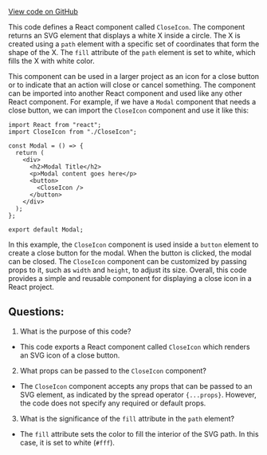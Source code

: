 [View code on GitHub](zoo-labs/zoo/blob/master/core/src/components/Icons/close-icon.tsx)

This code defines a React component called `CloseIcon`. The component returns an SVG element that displays a white X inside a circle. The X is created using a `path` element with a specific set of coordinates that form the shape of the X. The `fill` attribute of the `path` element is set to white, which fills the X with white color.

This component can be used in a larger project as an icon for a close button or to indicate that an action will close or cancel something. The component can be imported into another React component and used like any other React component. For example, if we have a `Modal` component that needs a close button, we can import the `CloseIcon` component and use it like this:

```
import React from "react";
import CloseIcon from "./CloseIcon";

const Modal = () => {
  return (
    <div>
      <h2>Modal Title</h2>
      <p>Modal content goes here</p>
      <button>
        <CloseIcon />
      </button>
    </div>
  );
};

export default Modal;
```

In this example, the `CloseIcon` component is used inside a `button` element to create a close button for the modal. When the button is clicked, the modal can be closed. The `CloseIcon` component can be customized by passing props to it, such as `width` and `height`, to adjust its size. Overall, this code provides a simple and reusable component for displaying a close icon in a React project.
## Questions: 
 1. What is the purpose of this code?
- This code exports a React component called `CloseIcon` which renders an SVG icon of a close button.

2. What props can be passed to the `CloseIcon` component?
- The `CloseIcon` component accepts any props that can be passed to an SVG element, as indicated by the spread operator `{...props}`. However, the code does not specify any required or default props.

3. What is the significance of the `fill` attribute in the `path` element?
- The `fill` attribute sets the color to fill the interior of the SVG path. In this case, it is set to white (`#fff`).
